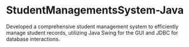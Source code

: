 # StudentManagementsSystem-Java
Developed a comprehensive student management system to efficiently manage student records, utilizing Java Swing for the GUI and JDBC for database interactions.
